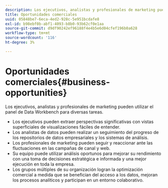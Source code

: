 ```yaml
---
description: Los ejecutivos, analistas y profesionales de marketing pueden utilizar el panel de Data Workbench para diversas tareas.
title: Oportunidades comerciales
uuid: 05848be7-6eca-4ed2-928c-5e951bcdafe8
exl-id: b98ebf0b-abf1-4093-b8b0-93b62cf0e1aa
source-git-commit: d9df90242ef96188f4e4b5e6d04cfef196b0a628
workflow-type: tm+mt
source-wordcount: '116'
ht-degree: 3%

---
```


# Oportunidades comerciales{#business-opportunities}

Los ejecutivos, analistas y profesionales de marketing pueden utilizar el panel de Data Workbench para diversas tareas.

* Los ejecutivos pueden extraer perspectivas significativas con vistas superficiales de visualizaciones fáciles de entender.
* Los analistas de datos pueden realizar un seguimiento del progreso de los repositorios de datos empresariales y los sistemas de análisis.
* Los profesionales de marketing pueden seguir y reaccionar ante las fluctuaciones en las campañas de canal y web.
* Su equipo puede utilizar análisis oportunos para mejorar su rendimiento con una toma de decisiones estratégica e informada y una mejor ejecución en toda la empresa.
* Los grupos múltiples de su organización logran la optimización comercial a medida que se benefician del acceso a los datos, mejoran los procesos analíticos y participan en un entorno colaborativo.
